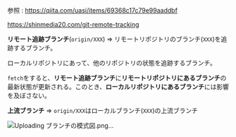 参照 : https://qiita.com/uasi/items/69368c17c79e99aaddbf

https://shinmedia20.com/git-remote-tracking

**リモート追跡ブランチ**(`origin/XXX`) ⇒ リモートリポジトリのブランチ(`XXX`)を追跡するブランチ。

ローカルリポジトリにあって、他のリポジトリの状態を追跡するブランチ。

`fetch`をすると、**リモート追跡ブランチ**に**リモートリポジトリにあるブランチ**の最新状態が更新される。このとき、**ローカルリポジトリにあるブランチ**には影響を及ぼさない。

**上流ブランチ** ⇒ `origin/XXX`はローカルブランチ(`XXX`)の上流ブランチ

![Uploading ブランチの模式図.png…](/Users/andouryou/ブランチの模式図.png)

